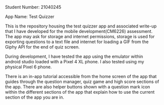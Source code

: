 Student Number: 21040245

App Name: Test Quizzer

This is the repository housing the test quizzer app and associated write-up that 
I have developed for the mobile development(CM6226) assessment. The app may ask for 
storage and internet permissions, storage is used for exporting questions to a text file 
and internet for loading a GIF from the Giphy API for the end of quiz screen.

During development, I have tested the app using the emulator within android studio 
loaded with a Pixel 4 XL phone. I also tested using my physical Pixel 6 phone.

There is an in-app tutorial accessible from the home screen of the app that guides through the 
question manager, quiz game and high score sections of the app. There are also helper buttons 
shown with a question mark icon within the different sections of the app that explain how 
to use the current section of the app you are in.
